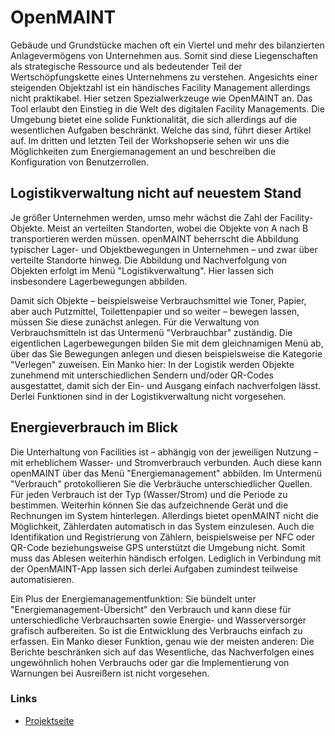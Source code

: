 # OpenMAINT

Gebäude und Grundstücke machen oft ein Viertel und mehr des bilanzierten Anlagevermögens von Unternehmen aus. Somit sind diese Liegenschaften 
als strategische Ressource und als bedeutender Teil der Wertschöpfungskette eines Unternehmens zu verstehen. Angesichts einer steigenden Objektzahl 
ist ein händisches Facility Management allerdings nicht praktikabel. Hier setzen Spezialwerkzeuge wie OpenMAINT an. Das Tool erlaubt den Einstieg in 
die Welt des digitalen Facility Managements. Die Umgebung bietet eine solide Funktionalität, die sich allerdings auf die wesentlichen Aufgaben beschränkt. 
Welche das sind, führt dieser Artikel auf. Im dritten und letzten Teil der Workshopserie sehen wir uns die Möglichkeiten zum Energiemanagement 
an und beschreiben die Konfiguration von Benutzerrollen.

## Logistikverwaltung nicht auf neuestem Stand
Je größer Unternehmen werden, umso mehr wächst die Zahl der Facility-Objekte. Meist an verteilten Standorten, wobei die Objekte von A nach B transportieren werden müssen. openMAINT beherrscht die Abbildung typischer Lager- und Objektbewegungen in Unternehmen – und zwar über verteilte Standorte hinweg. Die Abbildung und Nachverfolgung von Objekten erfolgt im Menü "Logistikverwaltung". Hier lassen sich insbesondere Lagerbewegungen abbilden.

Damit sich Objekte – beispielsweise Verbrauchsmittel wie Toner, Papier, aber auch Putzmittel, Toilettenpapier und so weiter – bewegen lassen, müssen Sie diese zunächst anlegen. Für die Verwaltung von Verbrauchsmitteln ist das Untermenü "Verbrauchbar" zuständig. Die eigentlichen Lagerbewegungen bilden Sie mit dem gleichnamigen Menü ab, über das Sie Bewegungen anlegen und diesen beispielsweise die Kategorie "Verlegen" zuweisen. Ein Manko hier: In der Logistik werden Objekte zunehmend mit unterschiedlichen Sendern und/oder QR-Codes ausgestattet, damit sich der Ein- und Ausgang einfach nachverfolgen lässt. Derlei Funktionen sind in der Logistikverwaltung nicht vorgesehen.

## Energieverbrauch im Blick
Die Unterhaltung von Facilities ist – abhängig von der jeweiligen Nutzung – mit erheblichem Wasser- und Stromverbrauch verbunden. Auch diese kann openMAINT über das Menü "Energiemanagement" abbilden. Im Untermenü "Verbrauch" protokollieren Sie die Verbräuche unterschiedlicher Quellen. Für jeden Verbrauch ist der Typ (Wasser/Strom) und die Periode zu bestimmen. Weiterhin können Sie das aufzeichnende Gerät und die Rechnungen im System hinterlegen. Allerdings bietet openMAINT nicht die Möglichkeit, Zählerdaten automatisch in das System einzulesen. Auch die Identifikation und Registrierung von Zählern, beispielsweise per NFC oder QR-Code beziehungsweise GPS unterstützt die Umgebung nicht. Somit muss das Ablesen weiterhin händisch erfolgen. Lediglich in Verbindung mit der OpenMAINT-App lassen sich derlei Aufgaben zumindest teilweise automatisieren.

Ein Plus der Energiemanagementfunktion: Sie bündelt unter "Energiemanagement-Übersicht" den Verbrauch und kann diese für unterschiedliche Verbrauchsarten sowie Energie- und Wasserversorger grafisch aufbereiten. So ist die Entwicklung des Verbrauchs einfach zu erfassen. Ein Manko dieser Funktion, genau wie der meisten anderen: Die Berichte beschränken sich auf das Wesentliche, das Nachverfolgen eines ungewöhnlich hohen Verbrauchs oder gar die Implementierung von Warnungen bei Ausreißern ist nicht vorgesehen.

### Links
+ [Projektseite](https://www.openmaint.org/en)
